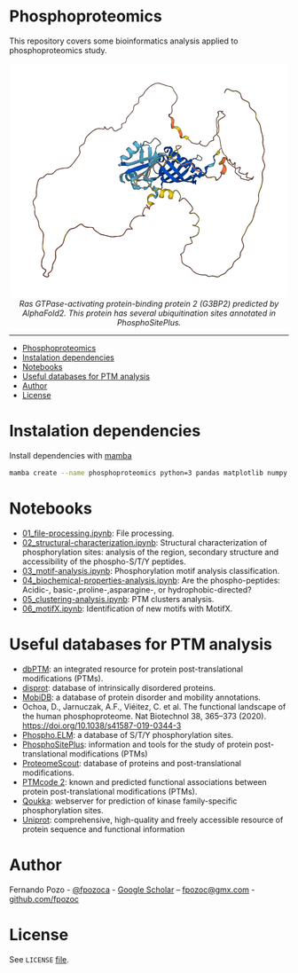 # Phosphoproteomics

This repository covers some bioinformatics analysis applied to phosphoproteomics study.

<div align="center">
  <img src="img/AF-Q9UN86-F1.png"><br>
  <em>Ras GTPase-activating protein-binding protein 2 (G3BP2) predicted by AlphaFold2. This protein has several ubiquitination sites annotated in PhosphoSitePlus.
</em>
</div>

-------------------------------
- [Phosphoproteomics](#phosphoproteomics)
- [Instalation dependencies](#instalation-dependencies)
- [Notebooks](#notebooks)
- [Useful databases for PTM analysis](#useful-databases-for-ptm-analysis)
- [Author](#author)
- [License](#license)

# Instalation dependencies

Install dependencies with [mamba](https://mamba.readthedocs.io/en/latest/)

```sh
mamba create --name phosphoproteomics python=3 pandas matplotlib numpy biopython plotly pypdb
```

# Notebooks

- [01_file-processing.ipynb](notebooks/01_file-processing.ipynb): File processing.
- [02_structural-characterization.ipynb](notebooks/02_structural-characterization.ipynb): Structural characterization of phosphorylation sites: analysis of the region, secondary structure and accessibility of the phospho-S/T/Y peptides.
- [03_motif-analysis.ipynb](notebooks/03_motif-analysis.ipynb): Phosphorylation motif analysis classification.
- [04_biochemical-properties-analysis.ipynb](notebooks/04_biochemical-properties-analysis.ipynb): Are the phospho-peptides: Acidic-, basic-,proline-,asparagine-, or hydrophobic-directed?
- [05_clustering-analysis.ipynb](notebooks/05_clustering-analysis.ipynb): PTM clusters analysis.
- [06_motifX.ipynb](notebooks/06_motifX.ipynb): Identification of new motifs with MotifX.

# Useful databases for PTM analysis

- [dbPTM](https://awi.cuhk.edu.cn/dbPTM/): an integrated resource for protein post-translational modifications (PTMs).
- [disprot](https://www.disprot.org/): database of intrinsically disordered proteins.
- [MobiDB](https://mobidb.bio.unipd.it/):  a database of protein disorder and mobility annotations.
- Ochoa, D., Jarnuczak, A.F., Viéitez, C. et al. The functional landscape of the human phosphoproteome. Nat Biotechnol 38, 365–373 (2020). https://doi.org/10.1038/s41587-019-0344-3
- [Phospho.ELM](http://phospho.elm.eu.org/): a database of S/T/Y phosphorylation sites.
- [PhosphoSitePlus](https://www.phosphosite.org): information and tools for the study of protein post-translational modifications (PTMs)
- [ProteomeScout](https://proteomescout.wustl.edu/): database of proteins and post-translational modifications.
- [PTMcode 2](https://ptmcode.embl.de/): known and predicted functional associations between protein post-translational modifications (PTMs).
- [Qoukka](quokka.erc.monash.edu): webserver for prediction of kinase family-specific phosphorylation sites.
- [Uniprot](https://www.uniprot.org/): comprehensive, high-quality and freely accessible resource of protein sequence and functional information

# Author
Fernando Pozo - [@fpozoca](https://twitter.com/fpozoca) - [Google Scholar](https://scholar.google.com/citations?user=3YLw4PQAAAAJ&hl=en) – fpozoc@gmx.com - [github.com/fpozoc](https://github.com/fpozoc)

# License
See `LICENSE` [file](LICENSE).